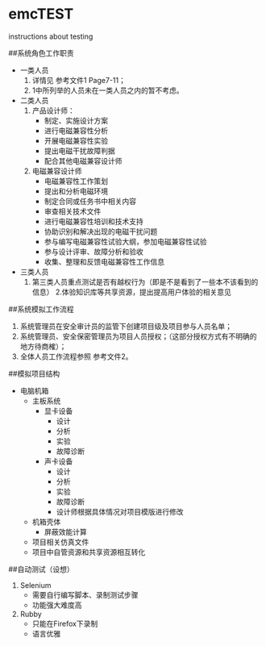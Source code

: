 # emcTEST
instructions about testing

##系统角色工作职责

- 一类人员
	1. 详情见 参考文件1 Page7-11；
	2. 1中所列举的人员未在一类人员之内的暂不考虑。
- 二类人员
	1. 产品设计师：
		- 制定、实施设计方案
		- 进行电磁兼容性分析
		- 开展电磁兼容性实验
		- 提出电磁干扰故障判据
		- 配合其他电磁兼容设计师
	2. 电磁兼容设计师
		- 电磁兼容性工作策划
		- 提出和分析电磁环境
		- 制定合同或任务书中相关内容
		- 审查相关技术文件
		- 进行电磁兼容性培训和技术支持
		- 协助识别和解决出现的电磁干扰问题
		- 参与编写电磁兼容性试验大纲，参加电磁兼容性试验
		- 参与设计评审、故障分析和验收
		- 收集、整理和反馈电磁兼容性工作信息
- 三类人员
	1. 第三类人员重点测试是否有越权行为（即是不是看到了一些本不该看到的信息）
	2.体验知识库等共享资源，提出提高用户体验的相关意见
	
##系统模拟工作流程

1. 系统管理员在安全审计员的监管下创建项目级及项目参与人员名单；
2. 系统管理员、安全保密管理员为项目人员授权；（这部分授权方式有不明确的地方待商榷）；
3. 全体人员工作流程参照 参考文件2。

##模拟项目结构

- 电脑机箱
	+ 主板系统
		+ 显卡设备
			- 设计
			- 分析
			- 实验
			- 故障诊断
		+ 声卡设备
			- 设计
			- 分析
			- 实验
			- 故障诊断
			- 设计师根据具体情况对项目模版进行修改
	+ 机箱壳体
		+ 屏蔽效能计算
	+ 项目相关仿真文件
	+ 项目中自管资源和共享资源相互转化
	
##自动测试（设想）
1. Selenium
	- 需要自行编写脚本、录制测试步骤
	- 功能强大难度高
2. Rubby
	- 只能在Firefox下录制
	- 语言优雅
		